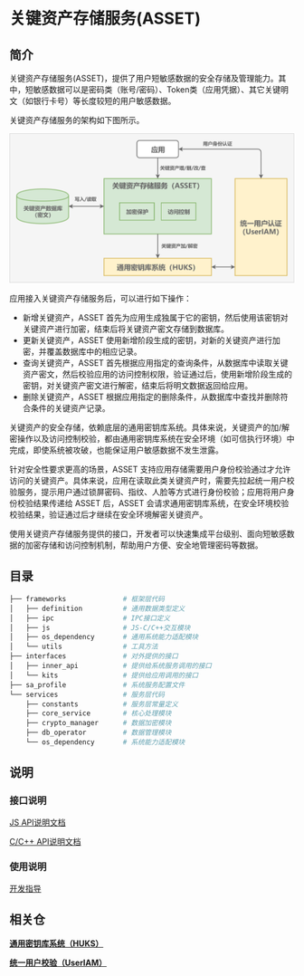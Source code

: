 # 关键资产存储服务(ASSET)

## 简介

关键资产存储服务(ASSET)，提供了用户短敏感数据的安全存储及管理能力。其中，短敏感数据可以是密码类（账号/密码）、Token类（应用凭据）、其它关键明文（如银行卡号）等长度较短的用户敏感数据。

关键资产存储服务的架构如下图所示。

![ASSET架构图](figures/asset-architecture.png)

应用接入关键资产存储服务后，可以进行如下操作：

- 新增关键资产，ASSET 首先为应用生成独属于它的密钥，然后使用该密钥对关键资产进行加密，结束后将关键资产密文存储到数据库。
- 更新关键资产，ASSET 使用新增阶段生成的密钥，对新的关键资产进行加密，并覆盖数据库中的相应记录。
- 查询关键资产，ASSET 首先根据应用指定的查询条件，从数据库中读取关键资产密文，然后校验应用的访问控制权限，验证通过后，使用新增阶段生成的密钥，对关键资产密文进行解密，结束后将明文数据返回给应用。
- 删除关键资产，ASSET 根据应用指定的删除条件，从数据库中查找并删除符合条件的关键资产记录。

关键资产的安全存储，依赖底层的通用密钥库系统。具体来说，关键资产的加/解密操作以及访问控制校验，都由通用密钥库系统在安全环境（如可信执行环境）中完成，即使系统被攻破，也能保证用户敏感数据不发生泄露。

针对安全性要求更高的场景，ASSET 支持应用存储需要用户身份校验通过才允许访问的关键资产。具体来说，应用在读取此类关键资产时，需要先拉起统一用户校验服务，提示用户通过锁屏密码、指纹、人脸等方式进行身份校验；应用将用户身份校验结果传递给 ASSET 后，ASSET 会请求通用密钥库系统，在安全环境校验校验结果，验证通过后才继续在安全环境解密关键资产。

使用关键资产存储服务提供的接口，开发者可以快速集成平台级别、面向短敏感数据的加密存储和访问控制机制，帮助用户方便、安全地管理密码等数据。

## 目录

```bash
├── frameworks              # 框架层代码
│   ├── definition          # 通用数据类型定义
│   ├── ipc                 # IPC接口定义
│   ├── js                  # JS-C/C++交互模块
│   ├── os_dependency       # 通用系统能力适配模块
│   └── utils               # 工具方法
├── interfaces              # 对外提供的接口
│   ├── inner_api           # 提供给系统服务调用的接口
│   └── kits                # 提供给应用调用的接口
├── sa_profile              # 系统服务配置文件
└── services                # 服务层代码
    ├── constants           # 服务层常量定义
    ├── core_service        # 核心处理模块
    ├── crypto_manager      # 数据加密模块
    ├── db_operator         # 数据管理模块
    └── os_dependency       # 系统能力适配模块
```

## 说明
### 接口说明

[JS API说明文档](./docs/reference/apis/js-apis-asset.md)

[C/C++ API说明文档](./docs/reference/native-apis/Readme-CN.md)

### 使用说明

[开发指导](./docs/security/Readme-CN.md)

## 相关仓
**[通用密钥库系统（HUKS）](https://gitee.com/openharmony/security_huks)**

**[统一用户校验（UserIAM）](https://gitee.com/openharmony/useriam_user_auth_framework)**